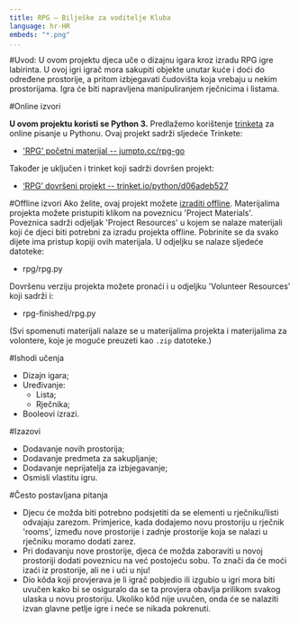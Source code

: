 ```yaml
---
title: RPG — Bilješke za voditelje Kluba
language: hr-HR
embeds: "*.png"
...
```


#Uvod:
U ovom projektu djeca uče o dizajnu igara kroz izradu RPG igre labirinta. U ovoj igri igrač mora sakupiti objekte unutar kuće i doći do određene prostorije, a pritom izbjegavati čudovišta koja vrebaju u nekim prostorijama. Igra će biti napravljena manipuliranjem rječnicima i listama.

#Online izvori

__U ovom projektu koristi se Python 3.__ Predlažemo korištenje [trinketa](https://trinket.io/) za online pisanje u Pythonu. Ovaj projekt sadrži sljedeće Trinkete:

+ ['RPG' početni materijal -- jumpto.cc/rpg-go](http://jumpto.cc/rpg-go)

Također je uključen i trinket koji sadrži dovršen projekt:

+ [‘RPG’ dovršeni projekt -- trinket.io/python/d06adeb527](https://trinket.io/python/d06adeb527)

#Offline izvori
Ako želite, ovaj projekt možete [izraditi offline](https://www.codeclubprojects.org/en-GB/resources/python-working-offline/). Materijalima projekta možete pristupiti klikom na poveznicu 'Project Materials'. Poveznica sadrži odjeljak 'Project Resources' u kojem se nalaze materijali koji će djeci biti potrebni za izradu projekta offline. Pobrinite se da svako dijete ima pristup kopiji ovih materijala. U odjeljku se nalaze sljedeće datoteke:

+ rpg/rpg.py

Dovršenu verziju projekta možete pronaći i u odjeljku 'Volunteer Resources' koji sadrži i:

+ rpg-finished/rpg.py

(Svi spomenuti materijali nalaze se u materijalima projekta i materijalima za volontere, koje je moguće preuzeti kao `.zip` datoteke.)

#Ishodi učenja
+ Dizajn igara;
+ Uređivanje:
	+ Lista;
	+ Rječnika;
+ Booleovi izrazi.

#Izazovi
+ Dodavanje novih prostorija;
+ Dodavanje predmeta za sakupljanje;
+ Dodavanje neprijatelja za izbjegavanje;
+ Osmisli vlastitu igru.

#Često postavljana pitanja
+ Djecu će možda biti potrebno podsjetiti da se elementi u rječniku/listi odvajaju zarezom. Primjerice, kada dodajemo novu prostoriju u rječnik 'rooms', između nove prostorije i zadnje prostorije koja se nalazi u rječniku moramo dodati zarez.
+ Pri dodavanju nove prostorije, djeca će možda zaboraviti u novoj prostoriji dodati poveznicu na već postojeću sobu. To znači da će moći izaći iz prostorije, ali ne i ući u nju!
+ Dio kôda koji provjerava je li igrač pobjedio ili izgubio u igri mora biti uvučen kako bi se osiguralo da se ta provjera obavlja prilikom svakog ulaska u novu prostoriju. Ukoliko kôd nije uvučen, onda će se nalaziti izvan glavne petlje igre i neće se nikada pokrenuti.
